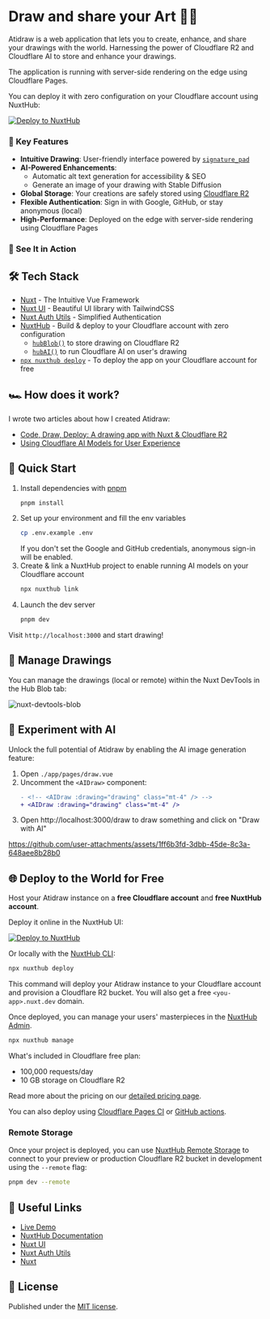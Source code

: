 # Draw and share your Art 🎨✨

Atidraw is a web application that lets you to create, enhance, and share your drawings with the world. Harnessing the power of Cloudflare R2 and Cloudflare AI to store and enhance your drawings. 

The application is running with server-side rendering on the edge using Cloudflare Pages.

You can deploy it with zero configuration on your Cloudflare account using NuxtHub:

[![Deploy to NuxtHub](https://hub.nuxt.com/button.svg)](https://hub.nuxt.com/new?template=atidraw)

### 🚀 Key Features

- **Intuitive Drawing**: User-friendly interface powered by [`signature_pad`](https://github.com/szimek/signature_pad)
- **AI-Powered Enhancements**: 
  - Automatic alt text generation for accessibility & SEO
  - Generate an image of your drawing with Stable Diffusion
- **Global Storage**: Your creations are safely stored using [Cloudflare R2](https://www.cloudflare.com/developer-platform/r2/)
- **Flexible Authentication**: Sign in with Google, GitHub, or stay anonymous (local)
- **High-Performance**: Deployed on the edge with server-side rendering using Cloudflare Pages

### 🎥 See It in Action

## 🛠 Tech Stack

- [Nuxt](https://nuxt.com) - The Intuitive Vue Framework
- [Nuxt UI](https://github.com/nuxt/ui) - Beautiful UI library with TailwindCSS
- [Nuxt Auth Utils](https://github.com/Atinux/nuxt-auth-utils) - Simplified Authentication
- [NuxtHub](https://hub.nuxt.com) - Build & deploy to your Cloudflare account with zero configuration
  - [`hubBlob()`](https://hub.nuxt.com/docs/features/blob) to store drawing on Cloudflare R2
  - [`hubAI()`](https://hub.nuxt.com/docs/features/ai) to run Cloudflare AI on user's drawing
- [`npx nuxthub deploy`](https://github.com/nuxt-hub/cli) - To deploy the app on your Cloudflare account for free

## 🏎️ How does it work?

I wrote two articles about how I created Atidraw:
- [Code, Draw, Deploy: A drawing app with Nuxt & Cloudflare R2](https://hub.nuxt.com/blog/drawing-app-with-nuxt-and-cloudflare-r2)
- [Using Cloudflare AI Models for User Experience](https://hub.nuxt.com/blog/cloudflare-ai-for-user-experience)

## 🚀 Quick Start

1. Install dependencies with [pnpm](https://pnpm.io)
    ```bash
    pnpm install
    ```
2. Set up your environment and fill the env variables
    ```bash
    cp .env.example .env
    ```
    If you don't set the Google and GitHub credentials, anonymous sign-in will be enabled.
3. Create & link a NuxtHub project to enable running AI models on your Cloudflare account
    ```bash
    npx nuxthub link
    ```
4. Launch the dev server
    ```bash
    pnpm dev
    ```

Visit `http://localhost:3000` and start drawing!

## 📁 Manage Drawings

You can manage the drawings (local or remote) within the Nuxt DevTools in the Hub Blob tab:

![nuxt-devtools-blob](https://github.com/user-attachments/assets/152b0283-637b-41b3-990e-f25a73183c93)

## 🤖 Experiment with AI

Unlock the full potential of Atidraw by enabling the AI image generation feature:

1. Open `./app/pages/draw.vue`
2. Uncomment the `<AIDraw>` component:
   ```diff
   - <!-- <AIDraw :drawing="drawing" class="mt-4" /> -->
   + <AIDraw :drawing="drawing" class="mt-4" />
   ```
3. Open http://localhost:3000/draw to draw something and click on "Draw with AI"

https://github.com/user-attachments/assets/1ff6b3fd-3dbb-45de-8c3a-648aee8b28b0

## 🌐 Deploy to the World for Free

Host your Atidraw instance on a **free Cloudflare account** and **free NuxtHub account**.

Deploy it online in the NuxtHub UI:

[![Deploy to NuxtHub](https://hub.nuxt.com/button.svg)](https://hub.nuxt.com/new?repo=atinux/atidraw)

Or locally with the [NuxtHub CLI](https://github.com/nuxt-hub/cli):

```bash
npx nuxthub deploy
```

This command will deploy your Atidraw instance to your Cloudflare account and provision a Cloudflare R2 bucket. You will also get a free `<you-app>.nuxt.dev` domain.

Once deployed, you can manage your users' masterpieces in the [NuxtHub Admin](https://admin.hub.nuxt.com).

```bash
npx nuxthub manage
```

What's included in Cloudflare free plan:
- 100,000 requests/day
- 10 GB storage on Cloudflare R2

Read more about the pricing on our [detailed pricing page](https://hub.nuxt.com/pricing).

You can also deploy using [Cloudflare Pages CI](https://hub.nuxt.com/docs/getting-started/deploy#cloudflare-pages-ci) or [GitHub actions](https://hub.nuxt.com/docs/getting-started/deploy#github-action).

### Remote Storage

Once your project is deployed, you can use [NuxtHub Remote Storage](https://hub.nuxt.com/docs/getting-started/remote-storage) to connect to your preview or production Cloudflare R2 bucket in development using the `--remote` flag:

```bash
pnpm dev --remote
```

## 🔗 Useful Links

- [Live Demo](https://draw.nuxt.dev)
- [NuxtHub Documentation](https://hub.nuxt.com)
- [Nuxt UI](https://ui.nuxt.com)
- [Nuxt Auth Utils](https://github.com/atinux/nuxt-auth-utils)
- [Nuxt](https://nuxt.com)

## 📝 License

Published under the [MIT license](./LICENSE).
